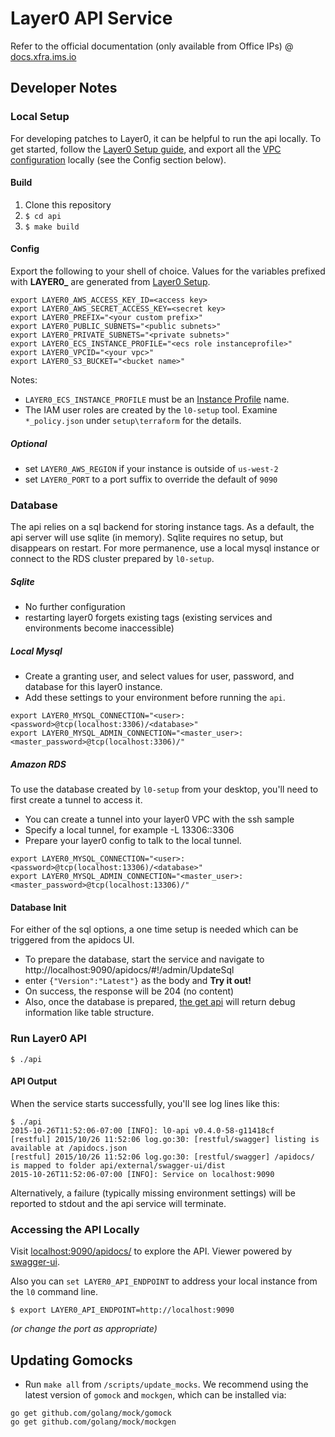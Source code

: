 # Layer0 API Service

Refer to the official documentation (only available from Office IPs) @ [docs.xfra.ims.io](http://docs.xfra.ims.io)

## Developer Notes

### Local Setup

For developing patches to Layer0, it can be helpful to run the api
locally.  To get started, follow the [Layer0 Setup guide](http://docs.xfra.ims.io/setup/install/#install-layer0), and export
all the [VPC configuration](http://docs.xfra.ims.io/setup/install/#install-layer0) locally (see the Config section below).

#### Build
1. Clone this repository
2. `$ cd api`
3. `$ make build`

#### Config

Export the following to your shell of choice. Values for the variables prefixed with **LAYER0_** are generated from [Layer0 Setup](http://docs.xfra.ims.io/setup/install/#configure-layer0).

```
export LAYER0_AWS_ACCESS_KEY_ID=<access key>
export LAYER0_AWS_SECRET_ACCESS_KEY=<secret key>
export LAYER0_PREFIX="<your custom prefix>"
export LAYER0_PUBLIC_SUBNETS="<public subnets>"
export LAYER0_PRIVATE_SUBNETS="<private subnets>"
export LAYER0_ECS_INSTANCE_PROFILE="<ecs role instanceprofile>"
export LAYER0_VPCID="<your vpc>"
export LAYER0_S3_BUCKET="<bucket name>"
```

Notes:
* `LAYER0_ECS_INSTANCE_PROFILE` must be an [Instance Profile](http://docs.aws.amazon.com/IAM/latest/UserGuide/id_roles_use_switch-role-ec2_instance-profiles.html) name.
* The IAM user roles are created by the `l0-setup` tool.  Examine `*_policy.json` under `setup\terraform` for the details.

##### Optional
* set `LAYER0_AWS_REGION` if your instance is outside of `us-west-2`
* set `LAYER0_PORT` to a port suffix to override the default of `9090`

### Database
The api relies on a sql backend for storing instance tags.  As a
default, the api server will use sqlite (in memory).  Sqlite requires
no setup, but disappears on restart.  For more permanence, use a local
mysql instance or connect to the RDS cluster prepared by `l0-setup`.

##### Sqlite
* No further configuration
* restarting layer0 forgets existing tags (existing services and environments become inaccessible)

##### Local Mysql
* Create a granting user, and select values for user, password, and database for this layer0 instance.
* Add these settings to your environment before running the `api`.

```
export LAYER0_MYSQL_CONNECTION="<user>:<password>@tcp(localhost:3306)/<database>"
export LAYER0_MYSQL_ADMIN_CONNECTION="<master_user>:<master_password>@tcp(localhost:3306)/"
```

##### Amazon RDS
To use the database created by `l0-setup` from your desktop, you'll need to first create a tunnel to access it.

* You can create a tunnel into your layer0 VPC with the ssh sample
* Specify a local tunnel, for example -L 13306:<rds-endpoint>:3306
* Prepare your layer0 config to talk to the local tunnel.

```
export LAYER0_MYSQL_CONNECTION="<user>:<password>@tcp(localhost:13306)/<database>"
export LAYER0_MYSQL_ADMIN_CONNECTION="<master_user>:<master_password>@tcp(localhost:13306)/"
```

#### Database Init
For either of the sql options, a one time setup is needed which can be triggered from the apidocs UI.

* To prepare the database, start the service and navigate to http://localhost:9090/apidocs/#!/admin/UpdateSql
* enter `{"Version":"Latest"}` as the body and **Try it out!**
* On success, the response will be 204 (no content)
* Also, once the database is prepared, [the get api](http://localhost:9090/apidocs/#!/admin/GetSql) will return debug information like table structure.

### Run Layer0 API
```
$ ./api
```

#### API Output
When the service starts successfully, you'll see log lines like this:
```
$ ./api
2015-10-26T11:52:06-07:00 [INFO]: l0-api v0.4.0-58-g11418cf
[restful] 2015/10/26 11:52:06 log.go:30: [restful/swagger] listing is available at /apidocs.json
[restful] 2015/10/26 11:52:06 log.go:30: [restful/swagger] /apidocs/ is mapped to folder api/external/swagger-ui/dist
2015-10-26T11:52:06-07:00 [INFO]: Service on localhost:9090
```

Alternatively, a failure (typically missing environment settings) will be reported to stdout and the api service will terminate.

### Accessing the API Locally
Visit [localhost:9090/apidocs/](http://localhost:9090/apidocs) to explore the
API. Viewer powered by [swagger-ui](https://github.com/swagger-api/swagger-ui).

Also you can `set LAYER0_API_ENDPOINT` to address your local instance from the `l0` command line.

```
$ export LAYER0_API_ENDPOINT=http://localhost:9090
```
*(or change the port as appropriate)*

## Updating Gomocks

* Run `make all` from `/scripts/update_mocks`. We recommend using the latest version of `gomock` and `mockgen`, which can be installed via:

```
go get github.com/golang/mock/gomock
go get github.com/golang/mock/mockgen
```
